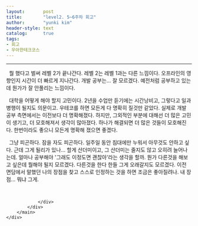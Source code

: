 ```yaml
---
layout:       post
title:        "level2. 5~6주차 회고"
author:       "yunki kim"
header-style: text
catalog:      true
tags: 
- 회고
- 우아한테크코스
---
```


<head></head>
<body id="tt-body-page" class="">
<div id="wrap" class="wrap-right">
    <div id="container">
        <main class="main ">
            <div class="area-main">
                <div class="area-view">
                    <div class="article-header"></div>
                    <hr>
                    <div class="article-view">
                        <div class="contents_style">
                            <p data-ke-size="size16">&nbsp; 뭘 했다고 벌써 레벨 2가 끝나간다. 레벨 2는 레벨 1과는 다른 느낌이다. 오프라인의 영향인지 시간이 더 빠르게 지나간다. 개발 공부는... 잘 모르겠다. 예전처럼 공부하고 있는데 뭔가가 잘 안풀리는 느낌이다.</p>
<p data-ke-size="size16">&nbsp; 대학을 어떻게 해야 할지 고민이다. 2년을 수업만 듣기에는 시간낭비고, 그렇다고 일과 병행이 될지도 의문이고. 우테코를 하면 모든게 다 명확히 질것만 같았다. 실제로 개발 공부 측면에서는 이전보다 더 명확해졌다. 하지만, 그외적인 부분에 대해선 더 많은 고민이 생기고, 더 모호해져서 생각이 많아졌다. 하나가 해결되면 더 많은 것들이 모호해진다. 한번이라도 좋으니 모든게 명확해 졌으면 좋겠다.</p>
<p data-ke-size="size16">&nbsp; 그냥 피곤하다. 잠을 자도 피곤하다. 일주일 동안 침대에만 누워서 아무것도 안하고 싶다. 근데 그게 될리가 있나... 할게 산더미이고, 그 산더미는 줄지도 않고 오히려 늘어나는데. 얼마나 공부해야 '그래도 이정도면 괜찮아'라는 생각을 할까. 뭔가 다른것을 해보고 싶은데 뭘해야 될지 모르겠다. 다른것을 한다 한들 그게 오래갈지도 모르겠다. 이전 면담에서 말했던 나의 장점을 찾고 스스로 인정하는 것을 하면 조금은 좋아질려나. 내 장점... 뭐냐 그게.</p>
                        </div>
                        <br>
                        <div class="tags"></div>
                    </div>
                    
                </div>
            </div>
        </main>
    </div>
</div>


</body>